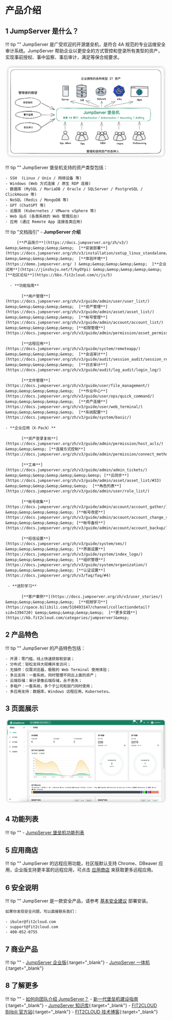 # 产品介绍

## 1 JumpServer 是什么？
!!! tip ""
    JumpServer 是广受欢迎的开源堡垒机，是符合 4A 规范的专业运维安全审计系统。JumpServer 帮助企业以更安全的方式管控和登录所有类型的资产，实现事前授权、事中监察、事后审计，满足等保合规要求。

![index_02](img/index_02.png)

!!! tip ""
    JumpServer 堡垒机支持的资产类型包括：

    - SSH  (Linux / Unix / 网络设备 等)
    - Windows (Web 方式连接 / 原生 RDP 连接)
    - 数据库 (MySQL / MariaDB / Oracle / SQLServer / PostgreSQL / ClickHouse 等)
    - NoSQL (Redis / MongoDB 等)
    - GPT (ChatGPT 等)
    - 云服务 (Kubernetes / VMware vSphere 等)
    - Web 站点 (各类系统的 Web 管理后台)
    - 应用 (通过 Remote App 连接各类应用)

!!! tip "文档指引"
    - **JumpServer 介绍**    

         [**产品简介**](https://docs.jumpserver.org/zh/v3/) &emsp;&emsp;&emsp;&emsp;&emsp;  [**安装部署**](https://docs.jumpserver.org/zh/v3/installation/setup_linux_standalone/requirements/) &emsp;&emsp;&emsp;&emsp;&emsp;  [**体验环境**](https://demo.jumpserver.org/ ) &emsp;&emsp;&emsp;&emsp;&emsp;  [**企业试用**](https://jinshuju.net/f/kyOYpi) &emsp;&emsp;&emsp;&emsp;&emsp;  [**社区论坛**](https://bbs.fit2cloud.com/c/js/5)

      - **功能指南**

           [**用户管理**](https://docs.jumpserver.org/zh/v3/guide/admin/user/user_list/) &emsp;&emsp;&emsp;&emsp;&emsp;  [**资产管理**](https://docs.jumpserver.org/zh/v3/guide/admin/asset/asset_list/) &emsp;&emsp;&emsp;&emsp;&emsp;  [**帐号管理**](https://docs.jumpserver.org/zh/v3/guide/admin/account/account_list/) &emsp;&emsp;&emsp;&emsp;&emsp; [**权限管理**](https://docs.jumpserver.org/zh/v3/guide/admin/permission/asset_permissions/)

           [**远程应用**](https://docs.jumpserver.org/zh/v3/guide/system/remoteapp/) &emsp;&emsp;&emsp;&emsp;&emsp;  [**会话审计**](https://docs.jumpserver.org/zh/v3/guide/audit/session_audit/session_record/)  &emsp;&emsp;&emsp;&emsp;&emsp;  [**日志审计**](https://docs.jumpserver.org/zh/v3/guide/audit/log_audit/login_log/)

           [**文件管理**](https://docs.jumpserver.org/zh/v3/guide/user/file_management/) &emsp;&emsp;&emsp;&emsp;&emsp;  [**作业中心**](https://docs.jumpserver.org/zh/v3/guide/user/ops/quick_command/)   &emsp;&emsp;&emsp;&emsp;&emsp;  [**资产连接**](https://docs.jumpserver.org/zh/v3/guide/user/web_terminal/) &emsp;&emsp;&emsp;&emsp;&emsp;  [**系统配置**](https://docs.jumpserver.org/zh/v3/guide/system/basic/)

    - **企业应用（X-Pack）**

           [**资产登录复核**](https://docs.jumpserver.org/zh/v3/guide/admin/permission/host_acls/)  &emsp;&emsp;&emsp; [**连接方式控制**](https://docs.jumpserver.org/zh/v3/guide/admin/permission/connect_method_acls/)

           [**工单**](https://docs.jumpserver.org/zh/v3/guide/admin/admin_tickets/) &emsp;&emsp;&emsp;&emsp;&emsp;&emsp;&emsp; [**云同步**](https://docs.jumpserver.org/zh/v3/guide/admin/asset/asset_list/#33)  &emsp;&emsp;&emsp;&emsp;&emsp;&emsp;  [**角色列表**](https://docs.jumpserver.org/zh/v3/guide/admin/user/role_list/)

           [**帐号收集**](https://docs.jumpserver.org/zh/v3/guide/admin/account/account_gather/) &emsp;&emsp;&emsp;&emsp;&emsp; [**帐号改密**](https://docs.jumpserver.org/zh/v3/guide/admin/account/account_change_secret/)  &emsp;&emsp;&emsp;&emsp;&emsp; [**帐号备份**](https://docs.jumpserver.org/zh/v3/guide/admin/account/account_backup/) 

           [**短信设置**](https://docs.jumpserver.org/zh/v3/guide/system/sms/)  &emsp;&emsp;&emsp;&emsp;&emsp; [**界面设置**](https://docs.jumpserver.org/zh/v3/guide/system/index_logo/)  &emsp;&emsp;&emsp;&emsp;&emsp; [**组织管理**](https://docs.jumpserver.org/zh/v3/guide/system/organization/)  &emsp;&emsp;&emsp;&emsp;&emsp; [**认证设置**](https://docs.jumpserver.org/zh/v3/faq/faq/#4)

     - **进阶学习** 

           [**客户案例**](https://docs.jumpserver.org/zh/v3/user_stories/) &emsp;&emsp;&emsp;&emsp;&emsp;  [**视频学习**](https://space.bilibili.com/510493147/channel/collectiondetail?sid=1394720) &emsp;&emsp;&emsp;&emsp;&emsp;  [**更多实践**](https://kb.fit2cloud.com/categories/jumpserver)&emsp;

## 2 产品特色
!!! tip ""
    JumpServer 的产品特色包括：

    - 开源：零门槛，线上快速获取和安装；
    - 分布式：轻松支持大规模并发访问；
    - 无插件：仅需浏览器，极致的 Web Terminal 使用体验；
    - 多云支持：一套系统，同时管理不同云上面的资产；
    - 云端存储：审计录像云端存储，永不丢失；
    - 多租户：一套系统，多个子公司和部门同时使用；
    - 多应用支持：数据库，Windows 远程应用，Kubernetes。

## 3 页面展示
![!界面展示](img/dashboard.png)

## 4 功能列表
!!! tip ""
    - [JumpServer 堡垒机功能列表](https://www.jumpserver.org/features.html)

## 5 应用商店
!!! tip ""
    JumpServer 的远程应用功能，社区版默认支持 Chrome、DBeaver 应用，企业版支持更丰富的远程应用，可点击 [应用商店](https://apps.fit2cloud.com/jumpserver) 来获取更多远程应用。

## 6 安全说明
!!! tip ""
    JumpServer 是一款安全产品，请参考 [基本安全建议](faq/security.md) 部署安装。

    如果你发现安全问题，可以直接联系我们：

    - ibuler@fit2cloud.com
    - support@fit2cloud.com
    - 400-052-0755

## 7 商业产品
!!! tip ""
    - [JumpServer 企业版](https://jumpserver.org/enterprise.html){:target="_blank"}
    - [JumpServer 一体机](https://jumpserver.org/hardware.html){:target="_blank"}

## 8 了解更多
!!! tip ""
    - [如何向团队介绍 JumpServer？](https://www.jumpserver.org/documents/introduce-jumpserver_202304.pdf)
    - [新一代堡垒机建设指南](https://jinshuju.net/f/E0qAl8){:target="_blank"}
    - [JumpServer 知识库](https://kb.fit2cloud.com/categories/jumpserver){:target="_blank"}
    - [FIT2CLOUD Bilibili 官方站](https://space.bilibili.com/510493147?spm_id_from=333.337.0.0){:target="_blank"}
    - [FIT2CLOUD 技术博客](https://blog.fit2cloud.com/){:target="_blank"}